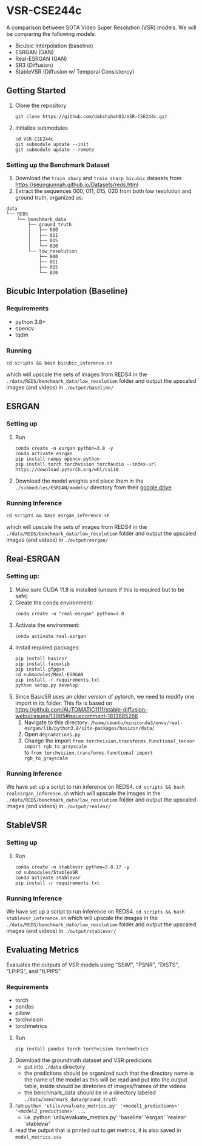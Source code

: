 # VSR-CSE244c

A comparison between SOTA Video Super Resolution (VSR) models.
We will be comparing the following models:
- Bicubic Interpolation (baseline)
- ESRGAN (GAN)
- Real-ESRGAN (GAN)
- SR3 (Diffusion)
- StableVSR (Diffusion w/ Temporal Consistency)

## Getting Started
1. Clone the repository
    ```
    git clone https://github.com/dakshshah03/VSR-CSE244c.git
    ```
2. Initialize submodules
   ```
   cd VSR-CSE244c
   git submodule update --init
   git submodule update --remote
   ```
### Setting up the Benchmark Dataset
1. Download the `train_sharp` and `train_sharp_bicubic` datasets from https://seungjunnah.github.io/Datasets/reds.html
2. Extract the sequences 000, 011, 015, 020 from both low resolution and ground truth, organized as:
```
data
└── REDS
    └── benchmark_data
        ├── ground_truth
        │   ├── 000
        │   ├── 011
        │   ├── 015
        │   └── 020
        └── low_resolution
            ├── 000
            ├── 011
            ├── 015
            └── 020
```


## Bicubic Interpolation (Baseline)
### Requirements
- python 3.8+
- opencv
- tqdm

### Running
```
cd scripts && bash bicubic_inference.sh
```

which will upscale the sets of images from REDS4 in the `./data/REDS/benchmark_data/low_resolution` folder and output the upscaled images (and videos) in `./output/baseline/`

## ESRGAN
### Setting up
1. Run
   ```
   conda create -n esrgan python=3.8 -y
   conda activate esrgan
   pip install numpy opencv-python
   pip install torch torchvision torchaudio --index-url https://download.pytorch.org/whl/cu118
   ```
2. Download the model weights and place them in the `./submodules/ESRGAN/models/` directory from their [google drive]([url](https://drive.google.com/drive/u/0/folders/17VYV_SoZZesU6mbxz2dMAIccSSlqLecY)).
### Running Inference
```
cd scripts && bash esrgan_inference.sh
```

which will upscale the sets of images from REDS4 in the `./data/REDS/benchmark_data/low_resolution` folder and output the upscaled images (and videos) in `./output/esrgan/`

## Real-ESRGAN
### Setting up:
1. Make sure CUDA 11.8 is installed (unsure if this is required but to be safe)
2. Create the conda environment:
    ```
    conda create -n "real-esrgan" python=3.8
    ```
3. Activate the environment:
    ```
    conda activate real-esrgan
    ```
4. Install required packages:
    ```
    pip install basicsr
    pip install facexlib
    pip install gfpgan
    cd submodules/Real-ESRGAN
    pip install -r requirements.txt
    python setup.py develop
    ```
5. Since BasicSR uses an older version of pytorch, we need to modify one import in its folder.
This fix is based on https://github.com/AUTOMATIC1111/stable-diffusion-webui/issues/13985#issuecomment-1813885266 
    1. Navigate to this directory: `/home/ubuntu/miniconda3/envs/real-esrgan/lib/python3.8/site-packages/basicsr/data/`
    2. Open `degradations.py`
    3. Change the import `from torchvision.transforms.functional_tensor import rgb_to_grayscale` \
     to `from torchvision.transforms.functional import rgb_to_grayscale`

### Running Inference
We have set up a script to run inference on REDS4.
    ```
    cd scripts && bash realesrgan_inference.sh
    ```
which will upscale the images in the `./data/REDS/benchmark_data/low_resolution` folder and output the upscaled images (and videos) in `./output/realesr/`

## StableVSR
### Setting up
1. Run 
    ```
    conda create -n stablevsr python=3.8.17 -y
    cd submodules/StableVSR
    conda activate stablevsr
    pip install -r requirements.txt
    ```

### Running Inference
We have set up a script to run inference on REDS4.
    ```
    cd scripts && bash stablevsr_inference.sh
    ```
which will upscale the images in the `./data/REDS/benchmark_data/low_resolution` folder and output the upscaled images (and videos) in `./output/stablevsr/`

## Evaluating Metrics
Evaluates the outputs of VSR models using "SSIM", "PSNR", "DISTS", "LPIPS", and "tLPIPS"

### Requirements
- torch
- pandas
- pillow
- torchvision
- torchmetrics

1. Run
    ```
    pip install pandas torch torchvision torchmetrics
    ```
2. Download the groundtruth dataset and VSR predicions
    - put into `./data` directory
    - the predictions should be organized such that the directory name is the name of the model as this will be read and put into the output table, inside should be diretories of images/frames of the videos
    - the benchmark_data should be in a directory labeled `./data/benchmark_data/ground_truth`
3. run `python 'utils/evaluate_metrics.py' '<model1_predictions>' '<model2_predictions>' ...`
    - i.e. python 'utils/evaluate_metrics.py' 'baseline' 'esrgan' 'realesr' 'stablevsr'
4. read the output that is printed out to get metrics, it is also saved in `model_metrics.csv`

<!-- ## Baseline
Bicubic Interpolation will be used to upscale the images.

Requirements:
```
- python >= 3.8
- opencv
```

## Evaluation Metrics
### SSIM

```
Wang, Z., Bovik, A. C., Sheikh, H. R., & Simoncelli, E. P. (2004). Image quality assessment: From error visibility to structural similarity. IEEE Transactions on Image Processing, 13, 600-612. https://ece.uwaterloo.ca/~z70wang/publications/ssim.pdf, DOI:10.1109/TIP.2003.819861
```

### LPIPS
https://github.com/richzhang/PerceptualSimilarity 

### 

### Requirements
```
- skimage
- lpips
- opencv-python
- 
``` -->

